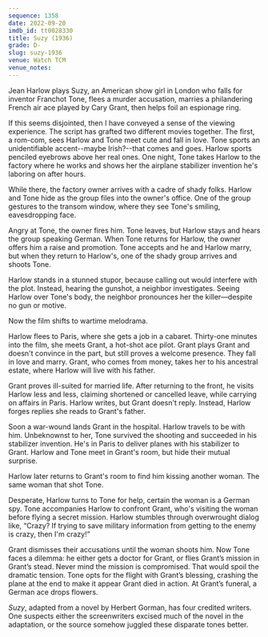 ```yaml
---
sequence: 1358
date: 2022-09-20
imdb_id: tt0028330
title: Suzy (1936)
grade: D-
slug: suzy-1936
venue: Watch TCM
venue_notes:
---
```


Jean Harlow plays Suzy, an American show girl in London who falls for inventor Franchot Tone, flees a murder accusation, marries a philandering French air ace played by Cary Grant, then helps foil an espionage ring.

<!-- end -->

If this seems disjointed, then I have conveyed a sense of the viewing experience. The script has grafted two different movies together. The first, a rom-com, sees Harlow and Tone meet cute and fall in love. Tone sports an unidentifiable accent--maybe Irish?--that comes and goes. Harlow sports penciled eyebrows above her real ones. One night, Tone takes Harlow to the factory where he works and shows her the airplane stabilizer invention he's laboring on after hours.

While there, the factory owner arrives with a cadre of shady folks. Harlow and Tone hide as the group files into the owner's office. One of the group gestures to the transom window, where they see Tone's smiling, eavesdropping face.

Angry at Tone, the owner fires him. Tone leaves, but Harlow stays and hears the group speaking German. When Tone returns for Harlow, the owner offers him a raise and promotion. Tone accepts and he and Harlow marry, but when they return to Harlow's, one of the shady group arrives and shoots Tone.

Harlow stands in a stunned stupor, because calling out would interfere with the plot. Instead, hearing the gunshot, a neighbor investigates. Seeing Harlow over Tone's body, the neighbor pronounces her the killer—despite no gun or motive.

Now the film shifts to wartime melodrama.

Harlow flees to Paris, where she gets a job in a cabaret. Thirty-one minutes into the film, she meets Grant, a hot-shot ace pilot. Grant plays Grant and doesn't convince in the part, but still proves a welcome presence. They fall in love and marry. Grant, who comes from money, takes her to his ancestral estate, where Harlow will live with his father.

Grant proves ill-suited for married life. After returning to the front, he visits Harlow less and less, claiming shortened or cancelled leave, while carrying on affairs in Paris. Harlow writes, but Grant doesn't reply. Instead, Harlow forges replies she reads to Grant's father.

Soon a war-wound lands Grant in the hospital. Harlow travels to be with him. Unbeknownst to her, Tone survived the shooting and succeeded in his stabilizer invention. He's in Paris to deliver planes with his stabilizer to Grant. Harlow and Tone meet in Grant's room, but hide their mutual surprise.

Harlow later returns to Grant's room to find him kissing another woman. The same woman that shot Tone.

Desperate, Harlow turns to Tone for help, certain the woman is a German spy. Tone accompanies Harlow to confront Grant, who's visiting the woman before flying a secret mission. Harlow stumbles through overwrought dialog like, “Crazy? If trying to save military information from getting to the enemy is crazy, then I'm crazy!”

Grant dismisses their accusations until the woman shoots him. Now Tone faces a dilemma: he either gets a doctor for Grant, or flies Grant’s mission in Grant’s stead. Never mind the mission is compromised. That would spoil the dramatic tension. Tone opts for the flight with Grant’s blessing, crashing the plane at the end to make it appear Grant died in action. At Grant’s funeral, a German ace drops flowers.

_Suzy_, adapted from a novel by Herbert Gorman, has four credited writers. One suspects either the screenwriters excised much of the novel in the adaptation, or the source somehow juggled these disparate tones better.

